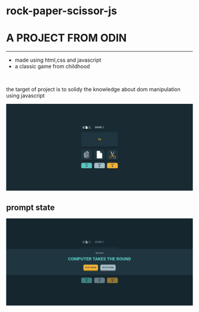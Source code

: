 # rock-paper-scissor-js
<h1>A PROJECT FROM ODIN</h1>
<hr>
<ul>
<li>made using html,css and javascript</li>
<li>a classic game from childhood</li>
</ul>
<br>
<p>the target of project is to solidy the knowledge about dom manipulation using javascript</p>
<img src="./images/website.png"> 
<h2>prompt state</h2>
<img src="./images/state.png"> 
